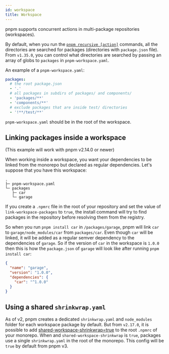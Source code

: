 ```yaml
---
id: workspace
title: Workspace
---
```


pnpm supports concurrent actions in multi-package repositories (workspaces).

By default, when you run the [`pnpm recursive [action]`](pnpm-recursive.md) commands,
all the directories are searched for packages (directories with `package.json` file).
From `v1.35.0`, you can control what directories are searched by passing an array of globs to `packages` in `pnpm-workspace.yaml`.

An example of a `pnpm-workspace.yaml`:

```yaml
packages:
  # the root package.json
  - '.'
  # all packages in subdirs of packages/ and components/
  - 'packages/**'
  - 'components/**'
  # exclude packages that are inside test/ directories
  - '!**/test/**'
```

`pnpm-workspace.yaml` should be in the root of the workspace.

## Linking packages inside a workspace

(This example will work with pnpm v2.14.0 or newer)

When working inside a workspace, you want your dependencies to be linked from the monorepo but declared as regular dependencies.
Let's suppose that you have this workspace:

```
.
├─ pnpm-workspace.yaml
└─ packages
   ├─ car
   └─ garage
```

If you create a `.npmrc` file in the root of your repository and set the value of `link-workspace-packages` to `true`, the install
command will try to find packages in the repository before resolving them from the registry.

So when you run `pnpm install car` in `/packages/garage`, pnpm will link `car` to `garage/node_modules/car` from `packages/car`.
Even though `car` will be linked, it will be added as a regular semver dependency to the dependencies of `garage`. So if the version of `car` in the workspace is `1.0.0` then this is
how the `package.json` of `garage` will look like after running `pnpm install car`:

```json
{
  "name": "garage",
  "version": "1.0.0",
  "dependencies": {
    "car": "^1.0.0"
  }
}
```

## Using a shared `shrinkwrap.yaml`

As of v2, pnpm creates a dedicated `shrinkwrap.yaml` and `node_modules` folder for each workspace package by default.
But from `v2.17.0`, it is possible to add [shared-workspace-shrinkwrap=true](pnpm-recursive.md#shared-workspace-shrinkwrap) to the root `.npmrc` of your monorepo.
When and `shared-workspace-shrinkwrap` is `true`, packages use a single `shrinkwrap.yaml` in the root of the monorepo.
This config will be `true` by default from pnpm v3.
